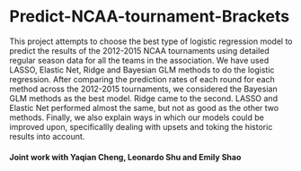 # Predict-NCAA-tournament-Brackets

This project attempts to choose the best type of logistic regression model to predict the results of the 2012-2015 NCAA tournaments using detailed regular season data for all the teams in the association. We have used LASSO, Elastic Net, Ridge and Bayesian GLM methods to do the logistic regression. After comparing the prediction rates of each round for each method across the 2012-2015 tournaments, we considered the Bayesian GLM methods as the best model. Ridge came to the second. LASSO and Elastic Net performed almost the same, but not as good as the other two methods. Finally, we also explain ways in which our models could be improved upon, specificallly dealing with upsets and toking the historic results into account.

#### Joint work with Yaqian Cheng, Leonardo Shu and Emily Shao
